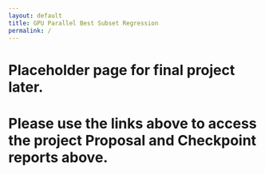 ```yaml
---
layout: default
title: GPU Parallel Best Subset Regression
permalink: /
---
```


# Placeholder page for final project later.

# Please use the links above to access the project Proposal and Checkpoint reports above.